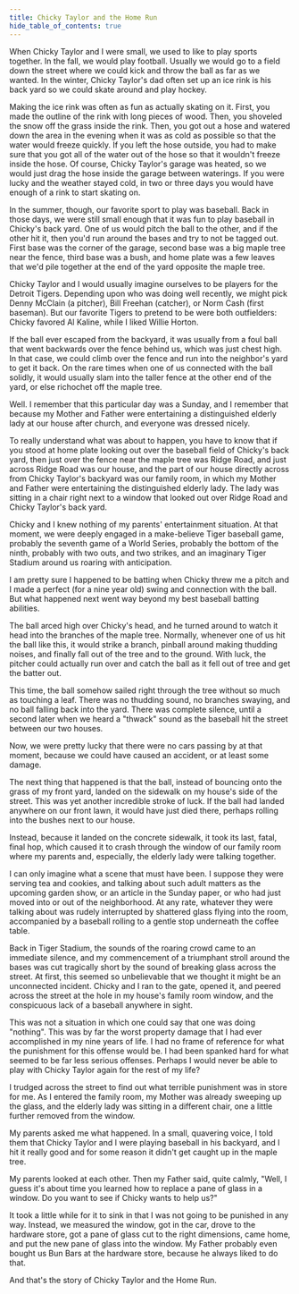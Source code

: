 ```yaml
---
title: Chicky Taylor and the Home Run
hide_table_of_contents: true
---
```


When Chicky Taylor and I were small, we used to like to play sports together. In the fall, we would play football. Usually we would go to a field down the street where we could kick and throw the ball as far as we wanted. In the winter, Chicky Taylor's dad often set up an ice rink is his back yard so we could skate around and play hockey.

Making the ice rink was often as fun as actually skating on it. First, you made the outline of the rink with long pieces of wood. Then, you shoveled the snow off the grass inside the rink. Then, you got out a hose and watered down the area in the evening when it was as cold as possible so that the water would freeze quickly. If you left the hose outside, you had to make sure that you got all of the water out of the hose so that it wouldn't freeze inside the hose. Of course, Chicky Taylor's garage was heated, so we would just drag the hose inside the garage between waterings. If you were lucky and the weather stayed cold, in two or three days you would have enough of a rink to start skating on.

In the summer, though, our favorite sport to play was baseball. Back in those days, we were still small enough that it was fun to play baseball in Chicky's back yard. One of us would pitch the ball to the other, and if the other hit it, then you'd run around the bases and try to not be tagged out. First base was the corner of the garage, second base was a big maple tree near the fence, third base was a bush, and home plate was a few leaves that we'd pile together at the end of the yard opposite the maple tree.

Chicky Taylor and I would usually imagine ourselves to be players for the Detroit Tigers. Depending upon who was doing well recently, we might pick Denny McClain (a pitcher), Bill Freehan (catcher), or Norm Cash (first baseman). But our favorite Tigers to pretend to be were both outfielders: Chicky favored Al Kaline, while I liked Willie Horton.

If the ball ever escaped from the backyard, it was usually from a foul ball that went backwards over the fence behind us, which was just chest high. In that case, we could climb over the fence and run into the neighbor's yard to get it back. On the rare times when one of us connected with the ball solidly, it would usually slam into the taller fence at the other end of the yard, or else richochet off the maple tree.

Well. I remember that this particular day was a Sunday, and I remember that because my Mother and Father were entertaining a distinguished elderly lady at our house after church, and everyone was dressed nicely.

To really understand what was about to happen, you have to know that if you stood at home plate looking out over the baseball field of Chicky's back yard, then just over the fence near the maple tree was Ridge Road, and just across Ridge Road was our house, and the part of our house directly across from Chicky Taylor's backyard was our family room, in which my Mother and Father were entertaining the distinguished elderly lady. The lady was sitting in a chair right next to a window that looked out over Ridge Road and Chicky Taylor's back yard.

Chicky and I knew nothing of my parents' entertainment situation. At that moment, we were deeply engaged in a make-believe Tiger baseball game, probably the seventh game of a World Series, probably the bottom of the ninth, probably with two outs, and two strikes, and an imaginary Tiger Stadium around us roaring with anticipation.

I am pretty sure I happened to be batting when Chicky threw me a pitch and I made a perfect (for a nine year old) swing and connection with the ball. But what happened next went way beyond my best baseball batting abilities.

The ball arced high over Chicky's head, and he turned around to watch it head into the branches of the maple tree. Normally, whenever one of us hit the ball like this, it would strike a branch, pinball around making thudding noises, and finally fall out of the tree and to the ground. With luck, the pitcher could actually run over and catch the ball as it fell out of tree and get the batter out.

This time, the ball somehow sailed right through the tree without so much as touching a leaf. There was no thudding sound, no branches swaying, and no ball falling back into the yard. There was complete silence, until a second later when we heard a "thwack" sound as the baseball hit the street between our two houses.

Now, we were pretty lucky that there were no cars passing by at that moment, because we could have caused an accident, or at least some damage.

The next thing that happened is that the ball, instead of bouncing onto the grass of my front yard, landed on the sidewalk on my house's side of the street. This was yet another incredible stroke of luck. If the ball had landed anywhere on our front lawn, it would have just died there, perhaps rolling into the bushes next to our house.

Instead, because it landed on the concrete sidewalk, it took its last, fatal, final hop, which caused it to crash through the window of our family room where my parents and, especially, the elderly lady were talking together.

I can only imagine what a scene that must have been. I suppose they were serving tea and cookies, and talking about such adult matters as the upcoming garden show, or an article in the Sunday paper, or who had just moved into or out of the neighborhood. At any rate, whatever they were talking about was rudely interrupted by shattered glass flying into the room, accompanied by a baseball rolling to a gentle stop underneath the coffee table.

Back in Tiger Stadium, the sounds of the roaring crowd came to an immediate silence, and my commencement of a triumphant stroll around the bases was cut tragically short by the sound of breaking glass across the street. At first, this seemed so unbelievable that we thought it might be an unconnected incident. Chicky and I ran to the gate, opened it, and peered across the street at the hole in my house's family room window, and the conspicuous lack of a baseball anywhere in sight.

This was not a situation in which one could say that one was doing "nothing". This was by far the worst property damage that I had ever accomplished in my nine years of life. I had no frame of reference for what the punishment for this offense would be. I had been spanked hard for what seemed to be far less serious offenses. Perhaps I would never be able to play with Chicky Taylor again for the rest of my life?

I trudged across the street to find out what terrible punishment was in store for me. As I entered the family room, my Mother was already sweeping up the glass, and the elderly lady was sitting in a different chair, one a little further removed from the window.

My parents asked me what happened. In a small, quavering voice, I told them that Chicky Taylor and I were playing baseball in his backyard, and I hit it really good and for some reason it didn't get caught up in the maple tree.

My parents looked at each other. Then my Father said, quite calmly, "Well, I guess it's about time you learned how to replace a pane of glass in a window. Do you want to see if Chicky wants to help us?"

It took a little while for it to sink in that I was not going to be punished in any way. Instead, we measured the window, got in the car, drove to the hardware store, got a pane of glass cut to the right dimensions, came home, and put the new pane of glass into the window. My Father probably even bought us Bun Bars at the hardware store, because he always liked to do that.

And that's the story of Chicky Taylor and the Home Run.
